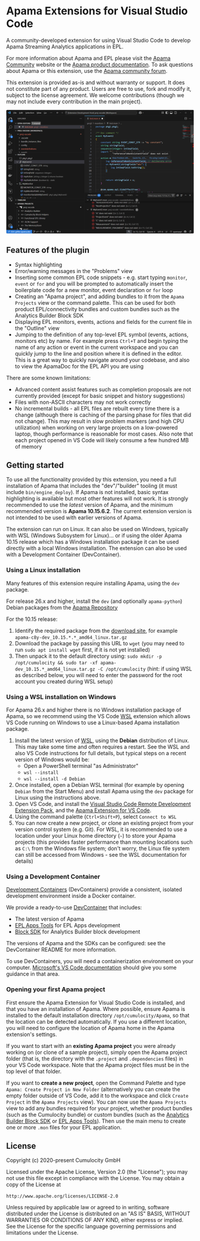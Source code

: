 # Apama Extensions for Visual Studio Code

A community-developed extension for using Visual Studio Code to develop Apama Streaming Analytics applications in EPL.

For more information about Apama and EPL please visit the [Apama Community](https://www.cumulocity.com/product/apama-community-edition/) website or the [Apama product documentation](https://cumulocity.com/apama/docs/latest). To ask questions about Apama or this extension, use the [Apama community forum](https://techcommunity.cumulocity.com/tag/streaming-analytics-apama).

This extension is provided as-is and without warranty or support. It does not constitute part of any product. Users are free to use, fork and modify it, subject to the license agreement. We welcome contributions (though we may not include every contribution in the main project).

![Overview screenshot](images/overview.png)

## Features of the plugin

* Syntax highlighting
* Error/warning messages in the "Problems" view
* Inserting some common EPL code snippets - e.g. start typing `monitor`, `event` or `for` and you will be prompted to automatically insert the boilerplate code for a new monitor, event declaration or `for` loop
* Creating an "Apama project", and adding bundles to it from the `Apama Projects` view or the command palette. This can be used for both product EPL/connectivity bundles and custom bundles such as the Analytics Builder Block SDK
* Displaying EPL monitors, events, actions and fields for the current file in the "Outline" view 
* Jumping to the definition of any top-level EPL symbol (events, actions, monitors etc) by name. For example press `Ctrl+T` and begin typing the name of any action or event in the current workspace and you can quickly jump to the line and position where it is defined in the editor. This is a great way to quickly navigate around your codebase, and also to view the ApamaDoc for the EPL API you are using

There are some known limitations:
* Advanced content assist features such as completion proposals are not currently provided (except for basic snippet and history suggestions)
* Files with non-ASCII characters may not work correctly
* No incremental builds - all EPL files are rebuilt every time there is a change (although there is caching of the parsing phase for files that did not change). This may result in slow problem markers (and high CPU utilization) when working on very large projects on a low-powered laptop, though performance is reasonable for most cases. Also note that each project opened in VS Code will likely consume a few hundred MB of memory

## Getting started

To use all the functionality provided by this extension, you need a full installation of Apama that includes the "dev"/"builder" tooling (it must include `bin/engine_deploy`). If Apama is not installed, basic syntax highlighting is available but most other features will not work. 
It is strongly recommended to use the _latest_ version of Apama, and the minimum recommended version is **Apama 10.15.6.2**. The current extension version is not intended to be used with earlier versions of Apama. 

The extension can run on Linux. It can also be used on Windows, typically with WSL (Windows Subsystem for Linux)... or if using the older Apama 10.15 release which has a Windows installation package it can be used directly with a local Windows installation. The extension can also be used with a Development Container (DevContainer).

### Using a Linux installation

Many features of this extension require installing Apama, using the `dev` package.

For release 26.x and higher, install the `dev` (and optionally `apama-python`) Debian packages from the [Apama Repository](https://download.cumulocity.com/Apama/Debian/)

For the 10.15 release:
1. Identify the required package from the [download site](https://download.cumulocity.com/Apama/10.15), for example `apama-c8y-dev_10.15.*.*_amd64_linux.tar.gz`
2. Download the package by passing this URL to `wget` (you may need to run `sudo apt install wget` first, if it is not yet installed)
3. Then unpack it to the default directory using: `sudo mkdir -p /opt/cumulocity && sudo tar -xf apama-dev_10.15.*_amd64_linux.tar.gz -C /opt/cumulocity` (hint: if using WSL as described below, you will need to enter the password for the root account you created during WSL setup)

### Using a WSL installation on Windows

For Apama 26.x and higher there is no Windows installation package of Apama, so we recommend using the VS Code [WSL](https://code.visualstudio.com/docs/remote/wsl) extension which allows VS Code running on Windows to use a Linux-based Apama installation package. 

1. Install the latest version of [WSL](https://learn.microsoft.com/en-us/windows/wsl/install), using the **Debian** distribution of Linux. This may take some time and often requires a restart. See the WSL and also VS Code instructions for full details, but typical steps on a recent version of Windows would be:
    * Open a PowerShell terminal "as Administrator"
    * `wsl --install`
    * `wsl --install -d Debian`
3. Once installed, open a Debian WSL terminal (for example by opening `Debian` from the Start Menu) and install Apama using the `dev` package for Linux using the instructions above. 
4. Open VS Code, and install the [Visual Studio Code Remote Development Extension Pack](https://marketplace.visualstudio.com/items?itemName=ms-vscode-remote.vscode-remote-extensionpack), and the [Apama Extension for VS Code](https://marketplace.visualstudio.com/items?itemName=ApamaCommunity.apama-extensions).
5. Using the command palette (`Ctrl+Shift+P`), select `Connect to WSL`
6. You can now create a new project, or clone an existing project from your version control system (e.g. Git). For WSL, it is recommended to use a location under your Linux home directory (`~`) to store your Apama projects (this provides faster performance than mounting locations such as `C:\` from the Windows file system; don't worry, the Linux file system can still be accessed from Windows - see the WSL documentation for details)

### Using a Development Container

[Development Containers](https://containers.dev/) (DevContainers) provide a consistent, isolated development environment inside a Docker container. 

We provide a ready-to-use [DevContainer](https://github.com/Cumulocity-IoT/cumulocity-analytics-vsc-devcontainer) that includes:

* The latest version of Apama
* [EPL Apps Tools](https://github.com/Cumulocity-IoT/apama-eplapps-tools) for EPL Apps development
* [Block SDK](https://github.com/Cumulocity-IoT/apama-analytics-builder-block-sdk) for Analytics Builder block development

The versions of Apama and the SDKs can be configured: see the DevContainer README for more information.

To use DevContainers, you will need a containerization environment on your computer. [Microsoft's VS Code documentation](https://code.visualstudio.com/remote/advancedcontainers/docker-options) should give you some guidance in that area.

### Opening your first Apama project

First ensure the Apama Extension for Visual Studio Code is installed, and that you have an installation of Apama. Where possible, ensure Apama is installed to the default installation directory `/opt/cumulocity/Apama`, so that the location can be detected automatically. If you use a different location, you will need to configure the location of Apama home in the Apama extension's settings.

If you want to start with an **existing Apama project** you were already working on (or clone of a sample project), simply open the Apama project folder (that is, the directory with the `.project` and `.dependencies` files) in your VS Code workspace. Note that the Apama project files must be in the top level of that folder.

If you want to **create a new project**, open the Command Palette and type `Apama: Create Project in New Folder` (alternatively you can create the empty folder outside of VS Code, add it to the workspace and click `Create Project` in the `Apama Projects` view). You can now use the `Apama Projects` view to add any bundles required for your project, whether product bundles (such as the Cumulocity bundle) or custom bundles (such as the [Analytics Builder Block SDK](https://github.com/Cumulocity-IoT/apama-analytics-builder-block-sdk) or [EPL Apps Tools](https://github.com/Cumulocity-IoT/apama-eplapps-tools)). Then use the main menu to create one or more `.mon` files for your EPL application. 

## License

Copyright (c) 2020-present Cumulocity GmbH

Licensed under the Apache License, Version 2.0 (the "License");
you may not use this file except in compliance with the License.
You may obtain a copy of the License at

    http://www.apache.org/licenses/LICENSE-2.0

Unless required by applicable law or agreed to in writing, software
distributed under the License is distributed on an "AS IS" BASIS,
WITHOUT WARRANTIES OR CONDITIONS OF ANY KIND, either express or implied.
See the License for the specific language governing permissions and
limitations under the License.
